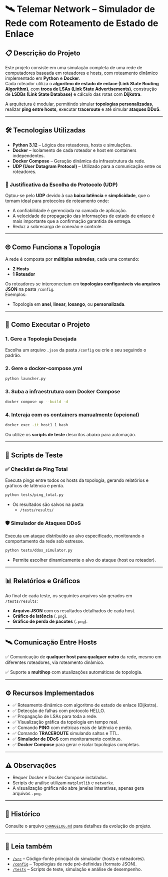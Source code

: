 # 🛰️ Telemar Network – Simulador de Rede com Roteamento de Estado de Enlace

## 📋 Descrição do Projeto

Este projeto consiste em uma simulação completa de uma rede de computadores baseada em roteadores e hosts, com roteamento dinâmico implementado em **Python** e **Docker**.  
Cada roteador utiliza o **algoritmo de estado de enlace (Link State Routing Algorithm)**, com **troca de LSAs (Link State Advertisements)**, construção de **LSDBs (Link State Database)** e cálculo das rotas com **Dijkstra**.

A arquitetura é modular, permitindo simular **topologias personalizadas**, realizar **ping entre hosts**, executar **traceroute** e até simular **ataques DDoS**.

---

## 🛠️ Tecnologias Utilizadas

- **Python 3.12** – Lógica dos roteadores, hosts e simulações.
- **Docker** – Isolamento de cada roteador e host em containers independentes.
- **Docker Compose** – Geração dinâmica da infraestrutura da rede.
- **UDP (User Datagram Protocol)** – Utilizado para a comunicação entre os roteadores.

### 🎯 Justificativa da Escolha do Protocolo (UDP)

Optou-se pelo **UDP** devido à sua **baixa latência** e **simplicidade**, que o tornam ideal para protocolos de roteamento onde:
- A confiabilidade é gerenciada na camada de aplicação.
- A velocidade de propagação das informações de estado de enlace é mais importante que a confirmação garantida de entrega.
- Reduz a sobrecarga de conexão e controle.

---

## 🌐 Como Funciona a Topologia

A rede é composta por **múltiplas subredes**, cada uma contendo:
- **2 Hosts**
- **1 Roteador**

Os roteadores se interconectam em **topologias configuráveis via arquivos JSON** na pasta `/config`.  
Exemplos:
- Topologia em **anel**, **linear**, **losango**, ou **personalizada**.

---

## 🚀 Como Executar o Projeto

### 1. Gere a Topologia Desejada
Escolha um arquivo `.json` da pasta `/config` ou crie o seu seguindo o padrão.

### 2. Gere o docker-compose.yml
```bash
python launcher.py
```

### 3. Suba a infraestrutura com Docker Compose
```bash
docker compose up --build -d
```

### 4. Interaja com os containers manualmente (opcional)
```bash
docker exec -it host1_1 bash
```

Ou utilize os **scripts de teste** descritos abaixo para automação.

---

## 🧪 Scripts de Teste

### ✅ Checklist de Ping Total
Executa pings entre todos os hosts da topologia, gerando relatórios e gráficos de latência e perda.

```bash
python tests/ping_total.py
```

- Os resultados são salvos na pasta:
  - `/tests/results/`

### 🛡️ Simulador de Ataques DDoS
Executa um ataque distribuído ao alvo especificado, monitorando o comportamento da rede sob estresse.

```bash
python tests/ddos_simulator.py
```

- Permite escolher dinamicamente o alvo do ataque (host ou roteador).

---

## 📊 Relatórios e Gráficos

Ao final de cada teste, os seguintes arquivos são gerados em `/tests/results`:

- **Arquivo JSON** com os resultados detalhados de cada host.
- **Gráfico de latência** (`.png`).
- **Gráfico de perda de pacotes** (`.png`).

---

## 🛰️ Comunicação Entre Hosts

✅ Comunicação de **qualquer host para qualquer outro** da rede, mesmo em diferentes roteadores, via roteamento dinâmico.

✅ Suporte a **multihop** com atualizações automáticas de topologia.

---

## ⚙️ Recursos Implementados

- ✅ Roteamento dinâmico com algoritmo de estado de enlace (Dijkstra).
- ✅ Detecção de falhas com protocolo HELLO.
- ✅ Propagação de LSAs para toda a rede.
- ✅ Visualização gráfica da topologia em tempo real.
- ✅ Comando **PING** com métricas reais de latência e perda.
- ✅ Comando **TRACEROUTE** simulando saltos e TTL.
- ✅ **Simulador de DDoS** com monitoramento contínuo.
- ✅ **Docker Compose** para gerar e isolar topologias completas.

---

## ⚠️ Observações

- Requer Docker e Docker Compose instalados.
- Scripts de análise utilizam `matplotlib` e `networkx`.
- A visualização gráfica não abre janelas interativas, apenas gera arquivos `.png`.

---

## 📝 Histórico
Consulte o arquivo [`CHANGELOG.md`](CHANGELOG.md) para detalhes da evolução do projeto.

---

## 📂 Leia também

- [`/src`](./src) – Código-fonte principal do simulador (hosts e roteadores).
- [`/config`](./config) – Topologias de rede pré-definidas (formato JSON).
- [`/tests`](./tests) – Scripts de teste, simulação e análise de desempenho.

